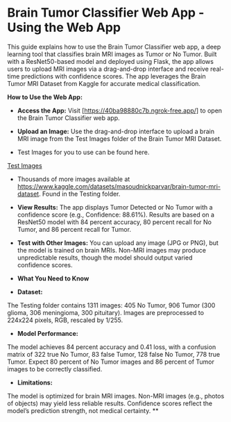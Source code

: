 **<h1>Brain Tumor Classifier Web App - Using the Web App</h1>**


This guide explains how to use the Brain Tumor Classifier web app, a deep learning tool that classifies brain MRI images as Tumor or No Tumor. Built with a ResNet50-based model and deployed using Flask, the app allows users to upload MRI images via a drag-and-drop interface and receive real-time predictions with confidence scores. The app leverages the Brain Tumor MRI Dataset from Kaggle for accurate medical classification.


**How to Use the Web App:**

+ **Access the App:**
Visit [https://40ba98880c7b.ngrok-free.app/] to open the Brain Tumor Classifier web app.

+ **Upload an Image:** Use the drag-and-drop interface to upload a brain MRI image from the Test Images folder of the Brain Tumor MRI Dataset.

+  Test Images for you to use can be found here.
  
  [Test Images](https://github.com/Machine-Learning-Engineer-1776/Brain_Tumor_Classifier_For_Web_App/tree/main/Test%20Images/Images%20For%20Testing)


+  Thousands of more images available at https://www.kaggle.com/datasets/masoudnickparvar/brain-tumor-mri-dataset.  Found in the Testing folder.


+ **View Results:**
The app displays Tumor Detected or No Tumor with a confidence score (e.g., Confidence: 88.61%). Results are based on a ResNet50 model with 84 percent accuracy, 80 percent recall for No Tumor, and 86 percent recall for Tumor.


+ **Test with Other Images:** You can upload any image (JPG or PNG), but the model is trained on brain MRIs. Non-MRI images may produce unpredictable results, though the model should output varied confidence scores.

+ **What You Need to Know**

+ **Dataset:**

The Testing folder contains 1311 images: 405 No Tumor, 906 Tumor (300 glioma, 306 meningioma, 300 pituitary). Images are preprocessed to 224x224 pixels, RGB, rescaled by 1/255.

+ **Model Performance:**

The model achieves 84 percent accuracy and 0.41 loss, with a confusion matrix of 322 true No Tumor, 83 false Tumor, 128 false No Tumor, 778 true Tumor. Expect 80 percent of No Tumor images and 86 percent of Tumor images to be correctly classified.


+ **Limitations:**

The model is optimized for brain MRI images. Non-MRI images (e.g., photos of objects) may yield less reliable results. Confidence scores reflect the model’s prediction strength, not medical certainty.
**
